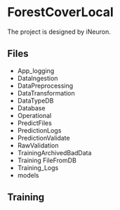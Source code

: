 # ForestCoverLocal
The project is designed by iNeuron.

## Files
- App_logging
- DataIngestion
- DataPreprocessing
- DataTransformation
- DataTypeDB
- Database
- Operational
- PredictFiles
- PredictionLogs
- PredictionValidate
- RawValidation
- TrainingArchivedBadData
- Training FileFromDB
- Training_Logs
- models

## Training
